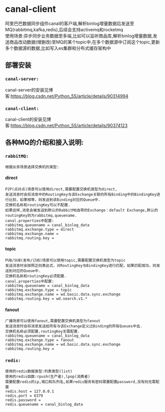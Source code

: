 # canal-client
阿里巴巴数据同步组件canal的客户端,解析binlog增量数据后发送至MQ(rabbitmq,kafka,redis),后续会支持activemq和rocketmq  
使用场景:异步同步业务数据至多端,比如可以监听商品库,解析binlog增量数据,发送商品改动数据(增删改)至MQ的某个topic中,在多个数据源中订阅这个topic,更新多个数据源的数据,比如写入es集群和分布式缓存架构中  

## 部署安装
### `canal-server:`
canal-server的安装见博客:https://blog.csdn.net/Python_5S/article/details/90314994
### `canal-client:`
canal-client的安装见博客:https://blog.csdn.net/Python_5S/article/details/90374123


## 各种MQ的介绍和接入说明:
### `rabbitMQ:`  
    根据业务场景选择交换机的类型:  
   #### direct
    P2P(点对点)场景可以使用direct,需要配置交换机类型为direct,
    发送消息时会将消息中的RoutingKey与该Exchange关联的所有Binding中的BindingKey进行比较，如果相等，则发送到该Binding对应的Queue中.
    交换机名称和routingKey可以不配置.
    如果这样,消息会被发送到默认的RabbitMQ自带的Exchange：default Exchange,默认的routingKey则为rabbitmq.queuename.
    canal.properties中配置:
    rabbitmq.queuename = canal_binlog_data
    rabbitmq.exchange.type = direct
    rabbitmq.exchange.name = 
    rabbitmq.routing.key = 
   
   #### topic
    PUB/SUB(发布/订阅)场景可以使用topic,需要配置交换机类型为topic
    发送消息时会按照正则表达式，对RoutingKey与BindingKey进行匹配，如果匹配成功，则发送到对应的Queue中.
    交换机名称和routingKey必须配置.
    canal.properties中配置:
    rabbitmq.queuename = canal_binlog_data
    rabbitmq.exchange.type = topic
    rabbitmq.exchange.name = wd.basic.data.sync.exchange
    rabbitmq.routing.key = wd.search.v1.*
    
   #### fanout
    广播场景可以使用fanout,需要配置交换机类型为fanout
    发送消息时会将消息发送给所有与该Exchange定义过Binding的所有Queues中去.
    交换机名称必须配置,routingKey无需配置.
    rabbitmq.queuename = canal_binlog_data
    rabbitmq.exchange.type = fanout
    rabbitmq.exchange.name = wd.basic.data.sync.exchange
    rabbitmq.routing.key = 
    

### `redis:`  
    使用的redis数据类型:列表类型(list)
    使用的redis函数:rpush(生产者),lpop(消费者)
    需要配置redis的ip,端口和队列名,如果redis服务有密码需要配置password,没有则无需配置
    redis.host = 127.0.0.1
    redis.port = 6379
    redis.password = 
    redis.queuename = canal_binlog_data
    
